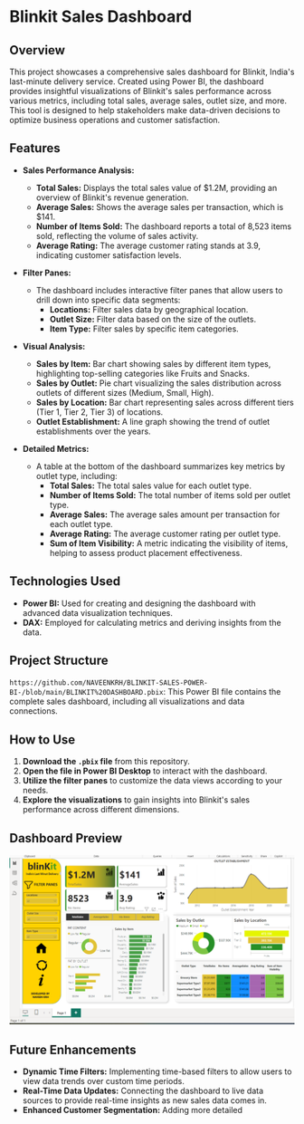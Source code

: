 # Blinkit Sales Dashboard

## Overview
This project showcases a comprehensive sales dashboard for Blinkit, India's last-minute delivery service. Created using Power BI, the dashboard provides insightful visualizations of Blinkit's sales performance across various metrics, including total sales, average sales, outlet size, and more. This tool is designed to help stakeholders make data-driven decisions to optimize business operations and customer satisfaction.

## Features
- **Sales Performance Analysis:**
  - **Total Sales:** Displays the total sales value of $1.2M, providing an overview of Blinkit's revenue generation.
  - **Average Sales:** Shows the average sales per transaction, which is $141.
  - **Number of Items Sold:** The dashboard reports a total of 8,523 items sold, reflecting the volume of sales activity.
  - **Average Rating:** The average customer rating stands at 3.9, indicating customer satisfaction levels.

- **Filter Panes:**
  - The dashboard includes interactive filter panes that allow users to drill down into specific data segments:
    - **Locations:** Filter sales data by geographical location.
    - **Outlet Size:** Filter data based on the size of the outlets.
    - **Item Type:** Filter sales by specific item categories.

- **Visual Analysis:**
  - **Sales by Item:** Bar chart showing sales by different item types, highlighting top-selling categories like Fruits and Snacks.
  - **Sales by Outlet:** Pie chart visualizing the sales distribution across outlets of different sizes (Medium, Small, High).
  - **Sales by Location:** Bar chart representing sales across different tiers (Tier 1, Tier 2, Tier 3) of locations.
  - **Outlet Establishment:** A line graph showing the trend of outlet establishments over the years.

- **Detailed Metrics:**
  - A table at the bottom of the dashboard summarizes key metrics by outlet type, including:
    - **Total Sales:** The total sales value for each outlet type.
    - **Number of Items Sold:** The total number of items sold per outlet type.
    - **Average Sales:** The average sales amount per transaction for each outlet type.
    - **Average Rating:** The average customer rating per outlet type.
    - **Sum of Item Visibility:** A metric indicating the visibility of items, helping to assess product placement effectiveness.

## Technologies Used
- **Power BI:** Used for creating and designing the dashboard with advanced data visualization techniques.
- **DAX:** Employed for calculating metrics and deriving insights from the data.

## Project Structure
 `https://github.com/NAVEENKRH/BLINKIT-SALES-POWER-BI-/blob/main/BLINKIT%20DASHBOARD.pbix`: This Power BI file contains the complete sales dashboard, including all visualizations and data connections.

## How to Use
1. **Download the `.pbix` file** from this repository.
2. **Open the file in Power BI Desktop** to interact with the dashboard.
3. **Utilize the filter panes** to customize the data views according to your needs.
4. **Explore the visualizations** to gain insights into Blinkit's sales performance across different dimensions.

## Dashboard Preview
![Dashboard Preview](BLINKIT%20DASHB.png)


## Future Enhancements
- **Dynamic Time Filters:** Implementing time-based filters to allow users to view data trends over custom time periods.
- **Real-Time Data Updates:** Connecting the dashboard to live data sources to provide real-time insights as new sales data comes in.
- **Enhanced Customer Segmentation:** Adding more detailed
